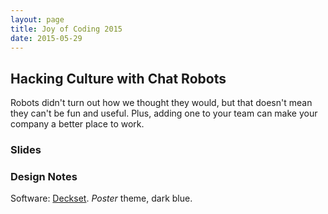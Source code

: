 ```yaml
---
layout: page
title: Joy of Coding 2015
date: 2015-05-29
---
```


## Hacking Culture with Chat Robots

Robots didn't turn out how we thought they would, but that doesn't mean they can't be fun and useful.
Plus, adding one to your team can make your company a better place to work.

### Slides

<p>
<script async class="speakerdeck-embed" data-id="fabe4a0b2ad64a6cb778654eeb5aefeb"
data-ratio="1.77777777777778" src="//speakerdeck.com/assets/embed.js"></script>
</script>
</p>

### Design Notes

Software: [Deckset](http://www.decksetapp.com/). *Poster* theme, dark blue.
